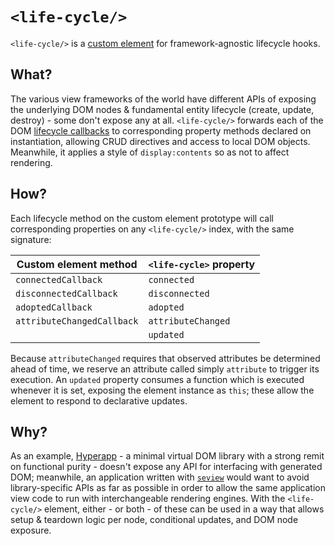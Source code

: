 # `<life-cycle/>`

`<life-cycle/>` is a [custom element](https://developer.mozilla.org/en-US/docs/Web/Web_Components/Using_custom_elements) for framework-agnostic lifecycle hooks. 

## What?

The various view frameworks of the world have different APIs of exposing the underlying DOM nodes & fundamental entity lifecycle (create, update, destroy) - some don't expose any at all. `<life-cycle/>` forwards each of the DOM [lifecycle callbacks](https://developer.mozilla.org/en-US/docs/Web/Web_Components/Using_custom_elements#using_the_lifecycle_callbacks_) to corresponding property methods declared on instantiation, allowing CRUD directives and access to local DOM objects. Meanwhile, it applies a style of `display:contents` so as not to affect rendering. 

## How?

Each lifecycle method on the custom element prototype will call corresponding properties on any `<life-cycle/>` index, with the same signature:

| Custom element method | `<life-cycle>` property   
|-|-
|`connectedCallback`        |`connected`       
|`disconnectedCallback`     |`disconnected`    
|`adoptedCallback`          |`adopted`         
|`attributeChangedCallback` |`attributeChanged`
||`updated`

Because `attributeChanged` requires that observed attributes be determined ahead of time, we reserve an attribute called simply `attribute` to trigger its execution. An `updated` property consumes a function which is executed whenever it is set, exposing the element instance as `this`; these allow the element to respond to declarative updates.

## Why?

As an example, [Hyperapp](https://github.com/jorgebucaran/hyperapp) - a minimal virtual DOM library with a strong remit on functional purity - doesn't expose any API for interfacing with generated DOM; meanwhile, an application written with [`seview`](https://github.com/foxdonut/seview#seview-s-expression-view) would want to avoid library-specific APIs as far as possible in order to allow the same application view code to run with interchangeable rendering engines. With the `<life-cycle/>` element, either - or both - of these can be used in a way that allows setup & teardown logic per node, conditional updates, and DOM node exposure.
